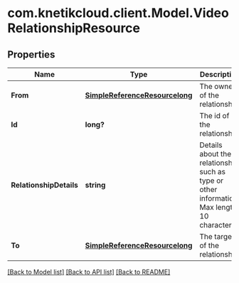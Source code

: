 # com.knetikcloud.client.Model.VideoRelationshipResource
## Properties

Name | Type | Description | Notes
------------ | ------------- | ------------- | -------------
**From** | [**SimpleReferenceResourcelong**](SimpleReferenceResourcelong.md) | The owner of the relationship | [optional] [default to null]
**Id** | **long?** | The id of the relationship | [optional] [default to null]
**RelationshipDetails** | **string** | Details about the relationship such as type or other information. Max length 10 characters | [default to null]
**To** | [**SimpleReferenceResourcelong**](SimpleReferenceResourcelong.md) | The target of the relationship. | [default to null]

[[Back to Model list]](../README.md#documentation-for-models) [[Back to API list]](../README.md#documentation-for-api-endpoints) [[Back to README]](../README.md)

